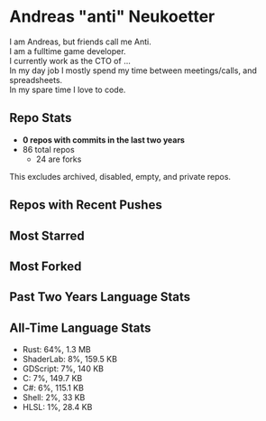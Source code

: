 
# Andreas "anti" Neukoetter

I am Andreas, but friends call me Anti.  
I am a fulltime game developer.  
I currently work as the CTO of ...  
In my day job I mostly spend my time between meetings/calls, and spreadsheets.  
In my spare time I love to code.  

## Repo Stats
- **0 repos with commits in the last two years**
- 86 total repos
  - 24 are forks

This excludes archived, disabled, empty, and private repos.

## Repos with Recent Pushes


## Most Starred


## Most Forked


## Past Two Years Language Stats


## All-Time Language Stats
- Rust: 64%, 1.3 MB
- ShaderLab: 8%, 159.5 KB
- GDScript: 7%, 140 KB
- C: 7%, 149.7 KB
- C#: 6%, 115.1 KB
- Shell: 2%, 33 KB
- HLSL: 1%, 28.4 KB

